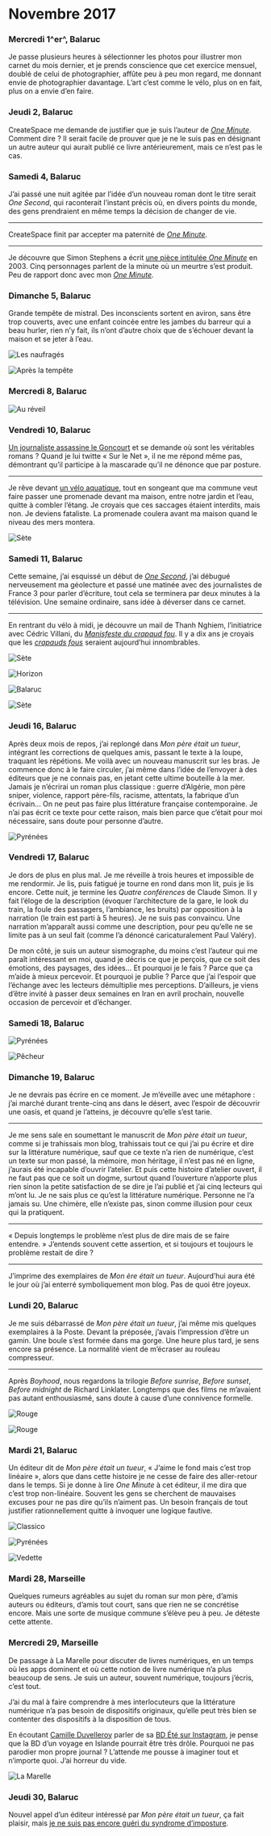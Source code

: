 # Novembre 2017



### Mercredi 1^er^, Balaruc

Je passe plusieurs heures à sélectionner les photos pour illustrer mon carnet du mois dernier, et je prends conscience que cet exercice mensuel, doublé de celui de photographier, affûte peu à peu mon regard, me donnant envie de photographier davantage. L’art c’est comme le vélo, plus on en fait, plus on a envie d’en faire.

### Jeudi 2, Balaruc

CreateSpace me demande de justifier que je suis l’auteur de [*One Minute*](https://tcrouzet.com/images_tc/2015/01/couv-1minute-1-400x633.jpg). Comment dire ? Il serait facile de prouver que je ne le suis pas en désignant un autre auteur qui aurait publié ce livre antérieurement, mais ce n’est pas le cas.

### Samedi 4, Balaruc

J’ai passé une nuit agitée par l’idée d’un nouveau roman dont le titre serait *One Second*, qui raconterait l’instant précis où, en divers points du monde, des gens prendraient en même temps la décision de changer de vie.

---

CreateSpace finit par accepter ma paternité de [*One Minute*](https://tcrouzet.com/images_tc/2015/01/couv-1minute-1-400x633.jpg).

---

Je découvre que Simon Stephens a écrit [une pièce intitulée *One Minute*](https://www.amazon.fr/One-Minute-Simon-Stephens-ebook/dp/B00K7FGMWI/) en 2003. Cinq personnages parlent de la minute où un meurtre s’est produit. Peu de rapport donc avec mon [*One Minute*](https://tcrouzet.com/images_tc/2015/01/couv-1minute-1-400x633.jpg).

### Dimanche 5, Balaruc

Grande tempête de mistral. Des inconscients sortent en aviron, sans être trop couverts, avec une enfant coincée entre les jambes du barreur qui a beau hurler, rien n’y fait, ils n’ont d’autre choix que de s’échouer devant la maison et se jeter à l’eau.

![Les naufragés](https://tcrouzet.com/images_tc/2017/12/20171105-1.jpg)

![Après la tempête](https://tcrouzet.com/images_tc/2017/12/20171105-2.jpg)

### Mercredi 8, Balaruc

![Au réveil](https://tcrouzet.com/images_tc/2017/12/20171108-1.jpg)

### Vendredi 10, Balaruc

[Un journaliste assassine le Goncourt](http://www.slate.fr/source/28527/jean-marc-proust) et se demande où sont les véritables romans ? Quand je lui twitte « Sur le Net », il ne me répond même pas, démontrant qu’il participe à la mascarade qu’il ne dénonce que par posture.

---

Je rêve devant [un vélo aquatique](https://manta5.com/), tout en songeant que ma commune veut faire passer une promenade devant ma maison, entre notre jardin et l’eau, quitte à combler l’étang. Je croyais que ces saccages étaient interdits, mais non. Je deviens fataliste. La promenade coulera avant ma maison quand le niveau des mers montera.

![Sète](https://tcrouzet.com/images_tc/2017/12/20171110-2.jpg)

### Samedi 11, Balaruc

Cette semaine, j’ai esquissé un début de [*One Second*](https://www.wattpad.com/story/127859277-one-second), j’ai débugué nerveusement ma géolecture et passé une matinée avec des journalistes de France 3 pour parler d’écriture, tout cela se terminera par deux minutes à la télévision. Une semaine ordinaire, sans idée à déverser dans ce carnet.

---

En rentrant du vélo à midi, je découvre un mail de Thanh Nghiem, l’initiatrice avec Cédric Villani, du [*Manisfeste du crapaud fou*](#). Il y a dix ans je croyais que les [*crapauds fous*](https://tcrouzet.com/les-crapauds-fous/) seraient aujourd’hui innombrables.

![Sète](https://tcrouzet.com/images_tc/2017/12/20171111-4.jpg)

![Horizon](https://tcrouzet.com/images_tc/2017/12/20171111-3.jpg)

![Balaruc](https://tcrouzet.com/images_tc/2017/12/20171111-2.jpg)

![Sète](https://tcrouzet.com/images_tc/2017/12/20171111-1.jpg)

### Jeudi 16, Balaruc

Après deux mois de repos, j’ai replongé dans *Mon père était un tueur*, intégrant les corrections de quelques amis, passant le texte à la loupe, traquant les répétions. Me voilà avec un nouveau manuscrit sur les bras. Je commence donc à le faire circuler, j’ai même dans l’idée de l’envoyer à des éditeurs que je ne connais pas, en jetant cette ultime bouteille à la mer. Jamais je n’écrirai un roman plus classique : guerre d’Algérie, mon père sniper, violence, rapport père-fils, racisme, attentats, la fabrique d’un écrivain… On ne peut pas faire plus littérature française contemporaine. Je n’ai pas écrit ce texte pour cette raison, mais bien parce que c’était pour moi nécessaire, sans doute pour personne d’autre.

![Pyrénées](https://tcrouzet.com/images_tc/2017/12/20171116-1.jpg)

### Vendredi 17, Balaruc

Je dors de plus en plus mal. Je me réveille à trois heures et impossible de me rendormir. Je lis, puis fatigué je tourne en rond dans mon lit, puis je lis encore. Cette nuit, je termine les *Quatre conférences* de Claude Simon. Il y fait l’éloge de la description (évoquer l’architecture de la gare, le look du train, la foule des passagers, l’ambiance, les bruits) par opposition à la narration (le train est parti à 5 heures). Je ne suis pas convaincu. Une narration m’apparaît aussi comme une description, pour peu qu’elle ne se limite pas à un seul fait (comme l’a dénoncé caricaturalement Paul Valéry).

De mon côté, je suis un auteur sismographe, du moins c’est l’auteur qui me paraît intéressant en moi, quand je décris ce que je perçois, que ce soit des émotions, des paysages, des idées… Et pourquoi je le fais ? Parce que ça m’aide à mieux percevoir. Et pourquoi je publie ? Parce que j’ai l’espoir que l’échange avec les lecteurs démultiplie mes perceptions. D’ailleurs, je viens d’être invité à passer deux semaines en Iran en avril prochain, nouvelle occasion de percevoir et d’échanger.

### Samedi 18, Balaruc

![Pyrénées](https://tcrouzet.com/images_tc/2017/12/20171118-1.jpg)

![Pêcheur](https://tcrouzet.com/images_tc/2017/12/20171118-2.jpg)

### Dimanche 19, Balaruc

Je ne devrais pas écrire en ce moment. Je m’éveille avec une métaphore : j’ai marché durant trente-cinq ans dans le désert, avec l’espoir de découvrir une oasis, et quand je l’atteins, je découvre qu’elle s’est tarie.

---

Je me sens sale en soumettant le manuscrit de *Mon père était un tueur*, comme si je trahissais mon blog, trahissais tout ce qui j’ai pu écrire et dire sur la littérature numérique, sauf que ce texte n’a rien de numérique, c’est un texte sur mon passé, la mémoire, mon héritage, il n’est pas né en ligne, j’aurais été incapable d’ouvrir l’atelier. Et puis cette histoire d’atelier ouvert, il ne faut pas que ce soit un dogme, surtout quand l’ouverture n’apporte plus rien sinon la petite satisfaction de se dire je l’ai publié et j’ai cinq lecteurs qui m’ont lu. Je ne sais plus ce qu’est la littérature numérique. Personne ne l’a jamais su. Une chimère, elle n’existe pas, sinon comme illusion pour ceux qui la pratiquent.

---

« Depuis longtemps le problème n’est plus de dire mais de se faire entendre. » J’entends souvent cette assertion, et si toujours et toujours le problème restait de dire ?

---

J’imprime des exemplaires de *Mon ère était un tueur*. Aujourd’hui aura été le jour où j’ai enterré symboliquement mon blog. Pas de quoi être joyeux.

### Lundi 20, Balaruc

Je me suis débarrassé de *Mon père était un tueur*, j’ai même mis quelques exemplaires à la Poste. Devant la préposée, j’avais l’impression d’être un gamin. Une boule s’est formée dans ma gorge. Une heure plus tard, je sens encore sa présence. La normalité vient de m’écraser au rouleau compresseur.

---

Après *Boyhood*, nous regardons la trilogie *Before sunrise*, *Before sunset*, *Before midnight* de Richard Linklater. Longtemps que des films ne m’avaient pas autant enthousiasmé, sans doute à cause d’une connivence formelle.

![Rouge](https://tcrouzet.com/images_tc/2017/12/20171120-1b.jpg)

![Rouge](https://tcrouzet.com/images_tc/2017/12/20171120-2b.jpg)

### Mardi 21, Balaruc

Un éditeur dit de *Mon père était un tueur*, « J’aime le fond mais c’est trop linéaire », alors que dans cette histoire je ne cesse de faire des aller-retour dans le temps. Si je donne à lire *One Minute* à cet éditeur, il me dira que c’est trop non-linéaire. Souvent les gens se cherchent de mauvaises excuses pour ne pas dire qu’ils n’aiment pas. Un besoin français de tout justifier rationnellement quitte à invoquer une logique fautive.

![Classico](https://tcrouzet.com/images_tc/2017/12/20171121-1.jpg)

![Pyrénées](https://tcrouzet.com/images_tc/2017/12/20171121-2.jpg)

![Vedette](https://tcrouzet.com/images_tc/2017/12/20171121-3.jpg)

### Mardi 28, Marseille

Quelques rumeurs agréables au sujet du roman sur mon père, d’amis auteurs ou éditeurs, d’amis tout court, sans que rien ne se concrétise encore. Mais une sorte de musique commune s’élève peu à peu. Je déteste cette attente.

### Mercredi 29, Marseille

De passage à La Marelle pour discuter de livres numériques, en un temps où les apps dominent et où cette notion de livre numérique n’a plus beaucoup de sens. Je suis un auteur, souvent numérique, toujours j’écris, c’est tout.

J’ai du mal à faire comprendre à mes interlocuteurs que la littérature numérique n’a pas besoin de dispositifs originaux, qu’elle peut très bien se contenter des dispositifs à la disposition de tous.

En écoutant [Camille Duvelleroy](http://supersimone.com/) parler de sa [BD Été sur Instagram](https://www.instagram.com/ete_arte/), je pense que la BD d’un voyage en Islande pourrait être très drôle. Pourquoi ne pas parodier mon propre journal ? L’attende me pousse à imaginer tout et n’importe quoi. J’ai horreur du vide.

![La Marelle](https://tcrouzet.com/images_tc/2017/12/marseille2.jpg)

### Jeudi 30, Balaruc

Nouvel appel d’un éditeur intéressé par *Mon père était un tueur*, ça fait plaisir, mais [je ne suis pas encore guéri du syndrome d’imposture](https://tcrouzet.com/2017/11/21/pourquoi-ecrire-en-ligne/).
